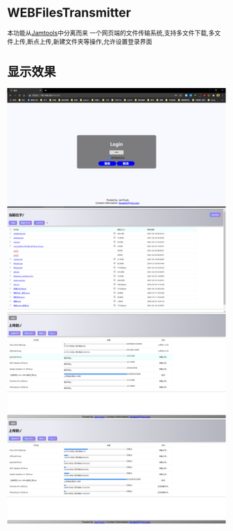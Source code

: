 # WEBFilesTransmitter
本功能从[Jamtools](https://github.com/fandesfyf/JamTools)中分离而来
一个网页端的文件传输系统,支持多文件下载,多文件上传,断点上传,新建文件夹等操作,允许设置登录界面

# 显示效果
![image](https://github.com/fandesfyf/WEBFilesTransmitter/blob/main/show/0.png)
![image](https://github.com/fandesfyf/WEBFilesTransmitter/blob/main/show/1.png)
![image](https://github.com/fandesfyf/WEBFilesTransmitter/blob/main/show/2.png)
![image](https://github.com/fandesfyf/WEBFilesTransmitter/blob/main/show/3.png)
